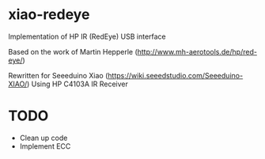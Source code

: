 # xiao-redeye
Implementation of HP IR (RedEye) USB interface

Based on the work of Martin Hepperle (http://www.mh-aerotools.de/hp/red-eye/)

Rewritten for Seeeduino Xiao (https://wiki.seeedstudio.com/Seeeduino-XIAO/)
Using HP C4103A IR Receiver

# TODO
- Clean up code
- Implement ECC
